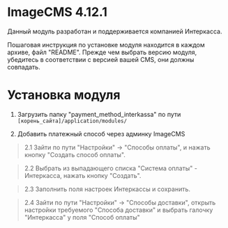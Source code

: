 # ImageCMS 4.12.1
 Данный модуль разработан и поддерживается компанией Интеркасса.
 
 Пошаговая инструкция по установке модуля находится в каждом архиве, файл "README". Прежде чем выбрать версию модуля, убедитесь в соответствии с версией вашей CMS, они должны совпадать. 

# Установка модуля
1. Загрузить папку "payment_method_interkassa" по пути
``
[корень_сайта]/application/modules/
``

2. Добавить платежный способ через админку ImageCMS

>2.1 Зайти по пути
	"Настройки" → "Способы оплаты", и нажать кнопку "Создать способ оплаты". 
	
>2.2 Выбрать из выпадающего списка "Система оплаты" - Интеркасса, нажать кнопку "Создать".

>2.3 Заполнить поля настроек Интеркассы и сохранить.

>2.4 Зайти по пути 
	"Настройки" → "Способы доставки", открыть настройки требуемого "Способа доставки" 
	и выбрать галочку "Интеркасса" у поля "Способ оплаты"